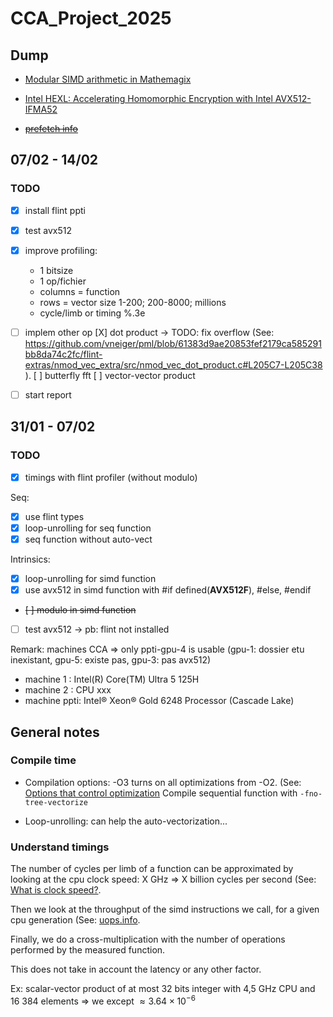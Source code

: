 # CCA_Project_2025


## Dump

- [Modular SIMD arithmetic in Mathemagix](https://arxiv.org/pdf/1407.3383)
- [Intel HEXL: Accelerating Homomorphic Encryption with Intel AVX512-IFMA52](https://arxiv.org/pdf/2103.16400)

- ~~[prefetch info](https://stackoverflow.com/questions/48994494/how-to-properly-use-prefetch-instructions)~~


## 07/02 - 14/02

### TODO

- [X] install flint ppti
- [X] test avx512
- [X] improve profiling: 
    * 1 bitsize
    * 1 op/fichier 
    * columns = function
    * rows = vector size 1-200; 200-8000; millions
    * cycle/limb or timing %.3e

- [ ] implem other op
    [X] dot product -> TODO: fix overflow (See: https://github.com/vneiger/pml/blob/61383d9ae20853fef2179ca585291bb8da74c2fc/flint-extras/nmod_vec_extra/src/nmod_vec_dot_product.c#L205C7-L205C38 ).
    [ ] butterfly fft
    [ ] vector-vector product

- [ ] start report



## 31/01 - 07/02

### TODO

- [x] timings with flint profiler (without modulo)

Seq:
- [X] use flint types
- [X] loop-unrolling for seq function
- [X] seq function without auto-vect

Intrinsics:
- [X] loop-unrolling for simd function
- [X] use avx512 in simd function with #if defined(__AVX512F__), #else, #endif
- ~~[ ] modulo in simd function~~
- [ ] test avx512 -> pb: flint not installed

Remark: machines CCA => only ppti-gpu-4 is usable (gpu-1: dossier etu inexistant, gpu-5: existe pas, gpu-3: pas avx512)

- machine 1 : Intel(R) Core(TM) Ultra 5 125H
- machine 2 : CPU xxx
- machine ppti: Intel® Xeon® Gold 6248 Processor  (Cascade Lake)

## General notes

### Compile time

- Compilation options: -O3 turns on all optimizations from -O2. (See: [Options that control optimization](https://gcc.gnu.org/onlinedocs/gcc/Optimize-Options.html)
Compile sequential function with `-fno-tree-vectorize`

- Loop-unrolling: can help the auto-vectorization...


### Understand timings

The number of cycles per limb of a function can be approximated by looking at the cpu clock speed:
X GHz => X billion cycles per second (See: [What is clock speed?](https://www.intel.com/content/www/us/en/gaming/resources/cpu-clock-speed.html ).

Then we look at the throughput of the simd instructions we call, for a given cpu generation (See: [uops.info](https://uops.info/table.html ).

Finally, we do a cross-multiplication with the number of operations performed by the measured function.

This does not take in account the latency or any other factor.

Ex: scalar-vector product of at most 32 bits integer with 4,5 GHz CPU and 16 384 elements
=> we except $\approx 3.64 \times 10^{-6}$

